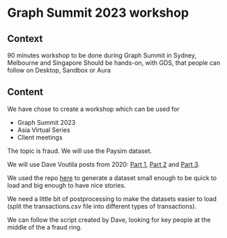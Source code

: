 # Graph Summit 2023 workshop

## Context
90 minutes workshop to be done during Graph Summit in Sydney, Melbourne and Singapore
Should be hands-on, with GDS, that people can follow on Desktop, Sandbox or Aura

## Content
We have chose to create a workshop which can be used for
- Graph Summit 2023
- Asia Virtual Series
- Client meetings

The topic is fraud. We will use the Paysim dataset.

We will use Dave Voutila posts from 2020:
[Part 1](https://www.sisu.io/posts/paysim/), [Part 2](https://www.sisu.io/posts/paysim-part2/) and [Part 3](https://www.sisu.io/posts/paysim-part3/).

We used the repo [here](https://github.com/voutilad/paysim-demo) to generate a dataset small enough to be quick to load and big enough to have nice stories.

We need a little bit of postprocessing to make the datasets easier to load (split the transactions.csv file into different types of transactions).

We can follow the script created by Dave, looking for key people at the middle of the a fraud ring.
